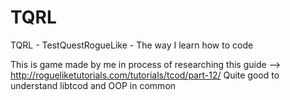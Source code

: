 # TQRL
TQRL - TestQuestRogueLike - The way I learn how to code


This is game made by me in process of researching this guide --> http://rogueliketutorials.com/tutorials/tcod/part-12/
Quite good to understand libtcod and OOP in common
